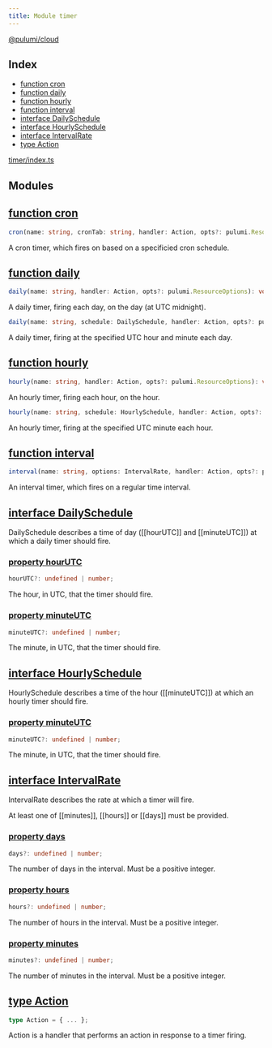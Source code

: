 ```yaml
---
title: Module timer
---
```


<a href="..">@pulumi/cloud</a>

<h2 class="pdoc-module-header">Index</h2>

* <a href="#cron">function cron</a>
* <a href="#daily">function daily</a>
* <a href="#hourly">function hourly</a>
* <a href="#interval">function interval</a>
* <a href="#DailySchedule">interface DailySchedule</a>
* <a href="#HourlySchedule">interface HourlySchedule</a>
* <a href="#IntervalRate">interface IntervalRate</a>
* <a href="#Action">type Action</a>

<a href="/timer/index.ts">timer/index.ts</a> 

<h2 class="pdoc-module-header">Modules</h2>


<h2 class="pdoc-module-header" id="cron">
<a class="pdoc-member-name" href="https://github.com/pulumi/pulumi-cloud/blob/master/api/timer/index.ts#L76">function cron</a>
</h2>

```typescript
cron(name: string, cronTab: string, handler: Action, opts?: pulumi.ResourceOptions): void
```


A cron timer, which fires on based on a specificied cron schedule.

<h2 class="pdoc-module-header" id="daily">
<a class="pdoc-member-name" href="https://github.com/pulumi/pulumi-cloud/blob/master/api/timer/index.ts#L87">function daily</a>
</h2>

```typescript
daily(name: string, handler: Action, opts?: pulumi.ResourceOptions): void
```


A daily timer, firing each day, on the day (at UTC midnight).


```typescript
daily(name: string, schedule: DailySchedule, handler: Action, opts?: pulumi.ResourceOptions): void
```


A daily timer, firing at the specified UTC hour and minute each day.

<h2 class="pdoc-module-header" id="hourly">
<a class="pdoc-member-name" href="https://github.com/pulumi/pulumi-cloud/blob/master/api/timer/index.ts#L108">function hourly</a>
</h2>

```typescript
hourly(name: string, handler: Action, opts?: pulumi.ResourceOptions): void
```


An hourly timer, firing each hour, on the hour.


```typescript
hourly(name: string, schedule: HourlySchedule, handler: Action, opts?: pulumi.ResourceOptions): void
```


An hourly timer, firing at the specified UTC minute each hour.

<h2 class="pdoc-module-header" id="interval">
<a class="pdoc-member-name" href="https://github.com/pulumi/pulumi-cloud/blob/master/api/timer/index.ts#L63">function interval</a>
</h2>

```typescript
interval(name: string, options: IntervalRate, handler: Action, opts?: pulumi.ResourceOptions): void
```


An interval timer, which fires on a regular time interval.

<h2 class="pdoc-module-header" id="DailySchedule">
<a class="pdoc-member-name" href="https://github.com/pulumi/pulumi-cloud/blob/master/api/timer/index.ts#L34">interface DailySchedule</a>
</h2>

DailySchedule describes a time of day ([[hourUTC]] and [[minuteUTC]]) at which a daily timer should fire.

<h3 class="pdoc-member-header">
<a class="pdoc-child-name" href="https://github.com/pulumi/pulumi-cloud/blob/master/api/timer/index.ts#L38">property hourUTC</a>
</h3>

```typescript
hourUTC?: undefined | number;
```


The hour, in UTC, that the timer should fire.

<h3 class="pdoc-member-header">
<a class="pdoc-child-name" href="https://github.com/pulumi/pulumi-cloud/blob/master/api/timer/index.ts#L42">property minuteUTC</a>
</h3>

```typescript
minuteUTC?: undefined | number;
```


The minute, in UTC, that the timer should fire.

<h2 class="pdoc-module-header" id="HourlySchedule">
<a class="pdoc-member-name" href="https://github.com/pulumi/pulumi-cloud/blob/master/api/timer/index.ts#L48">interface HourlySchedule</a>
</h2>

HourlySchedule describes a time of the hour ([[minuteUTC]]) at which an hourly timer should fire.

<h3 class="pdoc-member-header">
<a class="pdoc-child-name" href="https://github.com/pulumi/pulumi-cloud/blob/master/api/timer/index.ts#L52">property minuteUTC</a>
</h3>

```typescript
minuteUTC?: undefined | number;
```


The minute, in UTC, that the timer should fire.

<h2 class="pdoc-module-header" id="IntervalRate">
<a class="pdoc-member-name" href="https://github.com/pulumi/pulumi-cloud/blob/master/api/timer/index.ts#L16">interface IntervalRate</a>
</h2>

IntervalRate describes the rate at which a timer will fire.

At least one of [[minutes]], [[hours]] or [[days]] must be provided.

<h3 class="pdoc-member-header">
<a class="pdoc-child-name" href="https://github.com/pulumi/pulumi-cloud/blob/master/api/timer/index.ts#L28">property days</a>
</h3>

```typescript
days?: undefined | number;
```


The number of days in the interval.  Must be a positive integer.

<h3 class="pdoc-member-header">
<a class="pdoc-child-name" href="https://github.com/pulumi/pulumi-cloud/blob/master/api/timer/index.ts#L24">property hours</a>
</h3>

```typescript
hours?: undefined | number;
```


The number of hours in the interval.  Must be a positive integer.

<h3 class="pdoc-member-header">
<a class="pdoc-child-name" href="https://github.com/pulumi/pulumi-cloud/blob/master/api/timer/index.ts#L20">property minutes</a>
</h3>

```typescript
minutes?: undefined | number;
```


The number of minutes in the interval.  Must be a positive integer.

<h2 class="pdoc-module-header" id="Action">
<a class="pdoc-member-name" href="https://github.com/pulumi/pulumi-cloud/blob/master/api/timer/index.ts#L8">type Action</a>
</h2>

```typescript
type Action = { ... };
```


Action is a handler that performs an action in response to a timer firing.

